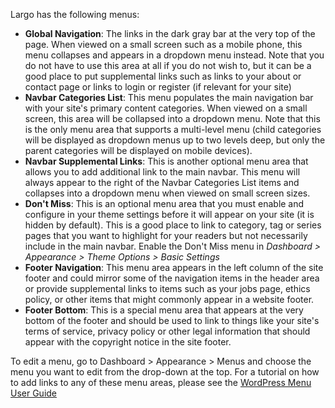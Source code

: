 Largo has the following menus:

- **Global Navigation**: The links in the dark gray bar at the very top of the page. When viewed on a small screen such as a mobile phone, this menu collapses and appears in a dropdown menu instead. Note that you do not have to use this area at all if you do not wish to, but it can be a good place to put supplemental links such as links to your about or contact page or links to login or register (if relevant for your site)
- **Navbar Categories List**: This menu populates the main navigation bar with your site's primary content categories. When viewed on a small screen, this area will be collapsed into a dropdown menu. Note that this is the only menu area that supports a multi-level menu (child categories will be displayed as dropdown menus up to two levels deep, but only the parent categories will be displayed on mobile devices).
- **Navbar Supplemental Links**: This is another optional menu area that allows you to add additional link to the main navbar. This menu will always appear to the right of the Navbar Categories List items and collapses into a dropdown menu when viewed on small screen sizes.
- **Don't Miss**: This is an optional menu area that you must enable and configure in your theme settings before it will appear on your site (it is hidden by default). This is a good place to link to category, tag or series pages that you want to highlight for your readers but not necessarily include in the main navbar. Enable the Don't Miss menu in *Dashboard &gt; Appearance &gt; Theme Options &gt; Basic Settings*
- **Footer Navigation**: This menu area appears in the left column of the site footer and could mirror some of the navigation items in the header area or provide supplemental links to items such as your jobs page, ethics policy, or other items that might commonly appear in a website footer.
- **Footer Bottom**: This is a special menu area that appears at the very bottom of the footer and should be used to link to things like your site's terms of service, privacy policy or other legal information that should appear with the copyright notice in the site footer.

To edit a menu, go to Dashboard &gt; Appearance &gt; Menus and choose the menu you want to edit from the drop-down at the top. For a tutorial on how to add links to any of these menu areas, please see the [WordPress Menu User Guide](http://codex.wordpress.org/WordPress_Menu_User_Guide)
